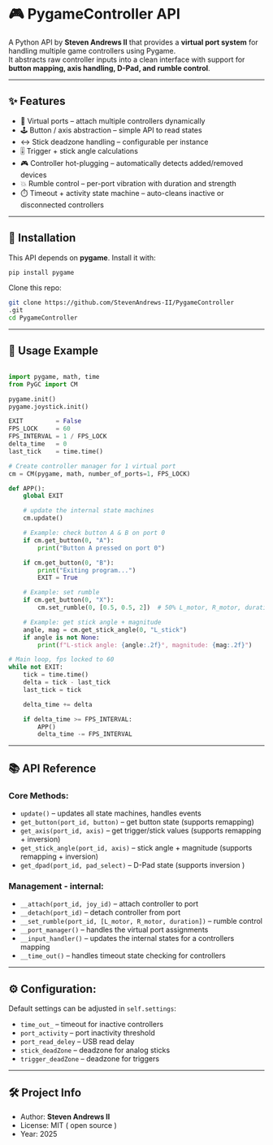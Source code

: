 # 🎮 PygameController API

A Python API by **Steven Andrews II** that provides a **virtual port system** for handling multiple game controllers using Pygame.  
It abstracts raw controller inputs into a clean interface with support for **button mapping, axis handling, D-Pad, and rumble control**.

---

## ✨ Features

- 🔌 Virtual ports – attach multiple controllers dynamically  
- 🕹️ Button / axis abstraction – simple API to read states  
- ↔️ Stick deadzone handling – configurable per instance  
- 🎚️ Trigger + stick angle calculations  
- 🎮 Controller hot-plugging – automatically detects added/removed devices  
- 💥 Rumble control – per-port vibration with duration and strength  
- ⏱️ Timeout + activity state machine – auto-cleans inactive or disconnected controllers  

---

## 🚀 Installation

This API depends on **pygame**. Install it with:

```bash
pip install pygame
```

Clone this repo:

```bash
git clone https://github.com/StevenAndrews-II/PygameController
.git
cd PygameController
```

---

## 📖 Usage Example

```python

import pygame, math, time
from PyGC import CM

pygame.init()
pygame.joystick.init()

EXIT         = False
FPS_LOCK     = 60
FPS_INTERVAL = 1 / FPS_LOCK
delta_time   = 0
last_tick    = time.time()

# Create controller manager for 1 virtual port
cm = CM(pygame, math, number_of_ports=1, FPS_LOCK)

def APP():
    global EXIT

    # update the internal state machines 
    cm.update()

    # Example: check button A & B on port 0
    if cm.get_button(0, "A"):
        print("Button A pressed on port 0")

    if cm.get_button(0, "B"):
        print("Exiting program...")
        EXIT = True

    # Example: set rumble 
    if cm.get_button(0, "X"):
        cm.set_rumble(0, [0.5, 0.5, 2])  # 50% L_motor, R_motor, duration in seconds

    # Example: get stick angle + magnitude
    angle, mag = cm.get_stick_angle(0, "L_stick")
    if angle is not None:
        print(f"L-stick angle: {angle:.2f}°, magnitude: {mag:.2f}")

# Main loop, fps locked to 60
while not EXIT:
    tick = time.time()
    delta = tick - last_tick
    last_tick = tick

    delta_time += delta

    if delta_time >= FPS_INTERVAL:
        APP()
        delta_time -= FPS_INTERVAL


```



---

## 📚 API Reference

### Core Methods:
- `update()`                        – updates all state machines, handles events  
- `get_button(port_id, button)`     – get button state (supports remapping)  
- `get_axis(port_id, axis)`         – get trigger/stick values (supports remapping + inversion)
- `get_stick_angle(port_id, axis)`  – stick angle + magnitude (supports remapping + inversion)
- `get_dpad(port_id, pad_select)`   – D-Pad state (supports inversion )

### Management - internal:
- `__attach(port_id, joy_id)`                           – attach controller to port  
- `__detach(port_id)`                                   – detach controller from port  
- `__set_rumble(port_id, [L_motor, R_motor, duration])` – rumble control
- `__port_manager()`                                    – handles the virtual port assignments 
- `__input_handler()`                                   – updates the internal states for a controllers mapping
- `__time_out()`                                        – handles timeout state checking for controllers

---

## ⚙️ Configuration:

Default settings can be adjusted in `self.settings`:
- `time_out_`          – timeout for inactive controllers  
- `port_activity`      – port inactivity threshold  
- `port_read_deley`    – USB read delay  
- `stick_deadZone`     – deadzone for analog sticks  
- `trigger_deadZone`   – deadzone for triggers  

---

## 🛠️ Project Info

- Author: **Steven Andrews II**  
- License: MIT ( open source )  
- Year: 2025  
